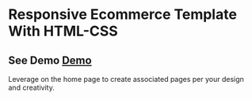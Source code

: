 # Responsive Ecommerce Template With HTML-CSS
## See Demo [Demo](https://a-kiwams.github.io/responsive-ecommerce-template-html-css/)

Leverage on the home page to create associated pages per your design and creativity.
